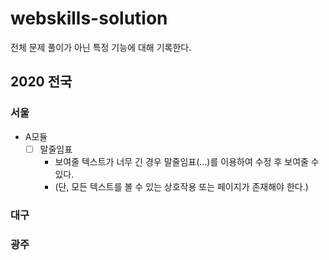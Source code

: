 # webskills-solution
전체 문제 풀이가 아닌 특정 기능에 대해 기록한다.

## 2020 전국

### 서울

- A모듈
  - [ ] 말줄임표
    - 보여줄 텍스트가 너무 긴 경우 말줄임표(...)를 이용하여 수정 후 보여줄 수 있다.
    - (단, 모든 텍스트를 볼 수 있는 상호작용 또는 페이지가 존재해야 한다.)

### 대구

### 광주